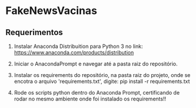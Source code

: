 # FakeNewsVacinas

## Requerimentos

1. Instalar Anaconda Distribuition para Python 3 no link: https://www.anaconda.com/products/distribution

2.  Iniciar o AnacondaPrompt e navegar até a pasta raiz do repositório.

3. Instalar os requirements do repositório, na pasta raiz do projeto, onde se encotra o arquivo 'requirements.txt',  digite: pip install -r requirements.txt

4. Rode os scripts python dentro do Anaconda Prompt, certificando de rodar no mesmo ambiente onde foi instalado os requirements!!
